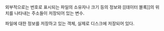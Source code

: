 외부적으로는 번호로 표시되는
파일의 소유자나 크기 등의 정보와 [[데이터 블록]]의 위치를 나타내는 주소들이 저장되어 있는 변수.

파일에 대한 정보를 저장하고 있는 객체, 실제로 디스크에 저장되어 있다.